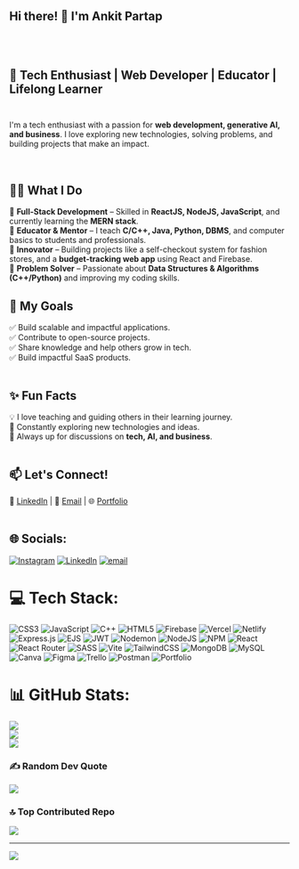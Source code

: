 ## Hi there! 👋 I'm Ankit Partap  
<br><br>

## 🚀 Tech Enthusiast | Web Developer | Educator | Lifelong Learner  <br><br>
I'm a tech enthusiast with a passion for **web development, generative AI, and business**. I love exploring new technologies, solving problems, and building projects that make an impact.  
<br><br>

## 👨‍💻 What I Do  <br>
🔹 **Full-Stack Development** – Skilled in **ReactJS, NodeJS, JavaScript**, and currently learning the **MERN stack**.  <br>
🔹 **Educator & Mentor** – I teach **C/C++, Java, Python, DBMS**, and computer basics to students and professionals.  <br>
🔹 **Innovator** – Building projects like a self-checkout system for fashion stores, and a **budget-tracking web app** using React and Firebase.  <br>
🔹 **Problem Solver** – Passionate about **Data Structures & Algorithms (C++/Python)** and improving my coding skills.  <br>

## 🎯 My Goals  <br>
✅ Build scalable and impactful applications.  <br>
✅ Contribute to open-source projects.  <br>
✅ Share knowledge and help others grow in tech.  <br>
✅ Build impactful SaaS products.  <br><br>

## ✨ Fun Facts  <br>
💡 I love teaching and guiding others in their learning journey.  <br>
📖 Constantly exploring new technologies and ideas.  <br>
💬 Always up for discussions on **tech, AI, and business**.  <br><br>

## 📫 Let's Connect!  <br>
💼 [LinkedIn](#) | 📧 [Email](#) | 🌐 [Portfolio](#)  <br><br>


## 🌐 Socials:
[![Instagram](https://img.shields.io/badge/Instagram-%23E4405F.svg?logo=Instagram&logoColor=white)](https://instagram.com/ankitpartap24) [![LinkedIn](https://img.shields.io/badge/LinkedIn-%230077B5.svg?logo=linkedin&logoColor=white)](https://linkedin.com/in/ankitpartap) [![email](https://img.shields.io/badge/Email-D14836?logo=gmail&logoColor=white)](mailto:ankitpartap24@gmail.com) 

# 💻 Tech Stack:
![CSS3](https://img.shields.io/badge/css3-%231572B6.svg?style=for-the-badge&logo=css3&logoColor=white) ![JavaScript](https://img.shields.io/badge/javascript-%23323330.svg?style=for-the-badge&logo=javascript&logoColor=%23F7DF1E) ![C++](https://img.shields.io/badge/c++-%2300599C.svg?style=for-the-badge&logo=c%2B%2B&logoColor=white) ![HTML5](https://img.shields.io/badge/html5-%23E34F26.svg?style=for-the-badge&logo=html5&logoColor=white) ![Firebase](https://img.shields.io/badge/firebase-%23039BE5.svg?style=for-the-badge&logo=firebase) ![Vercel](https://img.shields.io/badge/vercel-%23000000.svg?style=for-the-badge&logo=vercel&logoColor=white) ![Netlify](https://img.shields.io/badge/netlify-%23000000.svg?style=for-the-badge&logo=netlify&logoColor=#00C7B7) ![Express.js](https://img.shields.io/badge/express.js-%23404d59.svg?style=for-the-badge&logo=express&logoColor=%2361DAFB) ![EJS](https://img.shields.io/badge/ejs-%23B4CA65.svg?style=for-the-badge&logo=ejs&logoColor=black) ![JWT](https://img.shields.io/badge/JWT-black?style=for-the-badge&logo=JSON%20web%20tokens) ![Nodemon](https://img.shields.io/badge/NODEMON-%23323330.svg?style=for-the-badge&logo=nodemon&logoColor=%BBDEAD) ![NodeJS](https://img.shields.io/badge/node.js-6DA55F?style=for-the-badge&logo=node.js&logoColor=white) ![NPM](https://img.shields.io/badge/NPM-%23CB3837.svg?style=for-the-badge&logo=npm&logoColor=white) ![React](https://img.shields.io/badge/react-%2320232a.svg?style=for-the-badge&logo=react&logoColor=%2361DAFB) ![React Router](https://img.shields.io/badge/React_Router-CA4245?style=for-the-badge&logo=react-router&logoColor=white) ![SASS](https://img.shields.io/badge/SASS-hotpink.svg?style=for-the-badge&logo=SASS&logoColor=white) ![Vite](https://img.shields.io/badge/vite-%23646CFF.svg?style=for-the-badge&logo=vite&logoColor=white) ![TailwindCSS](https://img.shields.io/badge/tailwindcss-%2338B2AC.svg?style=for-the-badge&logo=tailwind-css&logoColor=white) ![MongoDB](https://img.shields.io/badge/MongoDB-%234ea94b.svg?style=for-the-badge&logo=mongodb&logoColor=white) ![MySQL](https://img.shields.io/badge/mysql-4479A1.svg?style=for-the-badge&logo=mysql&logoColor=white) ![Canva](https://img.shields.io/badge/Canva-%2300C4CC.svg?style=for-the-badge&logo=Canva&logoColor=white) ![Figma](https://img.shields.io/badge/figma-%23F24E1E.svg?style=for-the-badge&logo=figma&logoColor=white) ![Trello](https://img.shields.io/badge/Trello-%23026AA7.svg?style=for-the-badge&logo=Trello&logoColor=white) ![Postman](https://img.shields.io/badge/Postman-FF6C37?style=for-the-badge&logo=postman&logoColor=white) ![Portfolio](https://img.shields.io/badge/Portfolio-%23000000.svg?style=for-the-badge&logo=firefox&logoColor=#FF7139)
# 📊 GitHub Stats:
![](https://github-readme-stats.vercel.app/api?username=ankitpartap&theme=dark&hide_border=false&include_all_commits=false&count_private=false)<br/>
![](https://github-readme-streak-stats.herokuapp.com/?user=ankitpartap&theme=dark&hide_border=false)<br/>
![](https://github-readme-stats.vercel.app/api/top-langs/?username=ankitpartap&theme=dark&hide_border=false&include_all_commits=false&count_private=false&layout=compact)

### ✍️ Random Dev Quote
![](https://quotes-github-readme.vercel.app/api?type=horizontal&theme=dark)

### 🔝 Top Contributed Repo
![](https://github-contributor-stats.vercel.app/api?username=ankitpartap&limit=5&theme=dark&combine_all_yearly_contributions=true)

---
[![](https://visitcount.itsvg.in/api?id=ankitpartap&icon=0&color=0)](https://visitcount.itsvg.in)

<!-- Proudly created with GPRM ( https://gprm.itsvg.in ) -->
